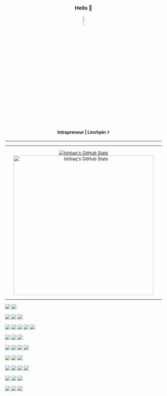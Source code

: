 
<h3 align="center">Hello 👋</h3>
<div align="center">
<img src="https://i.pinimg.com/originals/a8/d5/ba/a8d5baeb06fc12c77ccefd0121010d20.gif" width="9%"/>
<p> <b>Intrapreneur | Linchpin ⚡️ </b></p>

</div>

***


***
  

<div align="center">



   
<a href="https://github.com/ishtiaqSamdani">
<img align="center" src="https://github-readme-stats.vercel.app/api/top-langs/?username=ishtiaqSamdani&langs_count=8&show_icons=true&theme=tokyonight&bg_color=120deg,22272e,1b2439,1c1f41,261746,360444&hide_border=true&layout=compact" alt="Ishtiaq's GitHub Stats" />
</a>

<a href="https://github.com/ishtiaqSamdani">
<img align="center" src="https://github-readme-stats.vercel.app/api?username=ishtiaqSamdani&show_icons=true&theme=tokyonight&bg_color=120deg,22272e,1b2439,1c1f41,261746,360444&hide_border=true" alt="Ishtiaq's GitHub Stats" width="450rem"/>
</a>

</div>

***


<!-- OS -->
![](https://img.shields.io/badge/OS-Win-informational?style=for-the-badge&logo=Windows&logoColor=white&color=261746&labelColor=360444)
![](https://img.shields.io/badge/OS-Linux-informational?style=for-the-badge&logo=linux&logoColor=white&color=261746&labelColor=360444)


<!-- Editors -->
![](https://img.shields.io/badge/Editor-Pycharm-informational?style=for-the-badge&logo=PyCharm&logoColor=white&color=261746&labelColor=360444)
![](https://img.shields.io/badge/Editor-VS_Code-informational?style=for-the-badge&logo=Visual-Studio-Code&logoColor=white&color=261746&labelColor=360444)
![](https://img.shields.io/badge/Editor-Visual_Studio-informational?style=for-the-badge&logo=Visual-Studio&logoColor=white&color=261746&labelColor=360444)

<!-- Language -->
![](https://img.shields.io/badge/Code-Python-informational?style=for-the-badge&logo=python&logoColor=white&color=261746&labelColor=360444)
![](https://img.shields.io/badge/Code-JavaScript-informational?style=for-the-badge&logo=javascript&logoColor=white&color=261746&labelColor=360444)
![](https://img.shields.io/badge/Code-TypeScript-informational?style=for-the-badge&logo=TypeScript&logoColor=white&color=261746&labelColor=360444)
![](https://img.shields.io/badge/Code-C++-informational?style=for-the-badge&logo=C&logoColor=white&color=261746&labelColor=360444)
![](https://img.shields.io/badge/Code-Golang-informational?style=for-the-badge&logo=go&logoColor=white&color=261746&labelColor=360444)

![](https://img.shields.io/badge/Code-HTML5-informational?style=for-the-badge&logo=HTML5&logoColor=white&labelColor=360444&color=261746)
![](https://img.shields.io/badge/Code-CSS_Wizardry-informational?style=for-the-badge&logo=CSS3&logoColor=white&color=261746&labelColor=360444)
![](https://img.shields.io/badge/Code-Sass-informational?style=for-the-badge&logo=Sass&logoColor=white&labelColor=360444&color=261746)

<!-- FrameWorks Libraries & Tools -->
![](https://img.shields.io/badge/FrameWork-Node.js-informational?style=for-the-badge&logo=Node.js&logoColor=white&color=261746&labelColor=360444)
![](https://img.shields.io/badge/Library-React-informational?style=for-the-badge&logo=React&logoColor=white&color=261746&labelColor=360444)
![](https://img.shields.io/badge/Library-GreenSock-informational?style=for-the-badge&logo=GreenSock&logoColor=white&color=261746&labelColor=360444)
![](https://img.shields.io/badge/FrameWork-Bootstrap-informational?style=for-the-badge&logo=Bootstrap&logoColor=white&color=261746&labelColor=360444)







<!-- Skills -->
![](https://img.shields.io/badge/Skills-Git_Bash-informational?style=for-the-badge&logo=gnu-bash&logoColor=white&color=261746&labelColor=360444)
![](https://img.shields.io/badge/Skills-FastAPI-informational?style=for-the-badge&logo=FastAPI&logoColor=white&color=261746&labelColor=360444)
![](https://img.shields.io/badge/Skills-Figma-informational?style=for-the-badge&logo=Figma&logoColor=white&color=261746&labelColor=360444)

<!-- Competitive -->
![](https://img.shields.io/badge/Competitive-CodeChef-informational?style=for-the-badge&logo=CodeChef&logoColor=white&color=261746&labelColor=360444)
![](https://img.shields.io/badge/Competitive-LeetCode-informational?style=for-the-badge&logo=LeetCode&logoColor=white&color=261746&labelColor=360444)
![](https://img.shields.io/badge/Competitive-HackerRank-informational?style=for-the-badge&logo=HackerRank&logoColor=white&color=261746&labelColor=360444)
![](https://img.shields.io/badge/Competitive-HackerEarth-informational?style=for-the-badge&logo=HackerEarth&logoColor=white&color=261746&labelColor=360444)


<!-- DataBase -->
![](https://img.shields.io/badge/db-PostgreSQL-informational?style=for-the-badge&logo=postgresql&logoColor=white&color=261746&labelColor=360444)
![](https://img.shields.io/badge/db-MongoDB-informational?style=for-the-badge&logo=MongoDB&logoColor=white&color=261746&labelColor=360444)
![](https://img.shields.io/badge/db-Cockroach_db-informational?style=for-the-badge&logo=Cockroach-Labs&logoColor=white&color=261746&labelColor=360444)


<!-- clouds -->
![](https://img.shields.io/badge/Cloud-Firebase-informational?style=for-the-badge&logo=Firebase&logoColor=white&color=261746&labelColor=360444)
![](https://img.shields.io/badge/Cloud-Amazon_AWS-informational?style=for-the-badge&logo=Amazon-AWS&logoColor=white&color=261746&labelColor=360444)
![](https://img.shields.io/badge/Cloud-Heroku-informational?style=for-the-badge&logo=Heroku&logoColor=white&color=261746&labelColor=360444)



